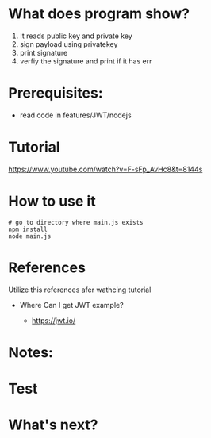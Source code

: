 # What does program show?

1. It reads public key and private key 
2. sign payload using privatekey
3. print signature
4. verfiy the signature and print if it has err

# Prerequisites:

* read code in features/JWT/nodejs

# Tutorial

https://www.youtube.com/watch?v=F-sFp_AvHc8&t=8144s

# How to use it

    # go to directory where main.js exists
    npm install
    node main.js

# References

Utilize this references afer wathcing tutorial

* Where Can I get JWT example?

    * https://jwt.io/

# Notes:

# Test

# What's next?

